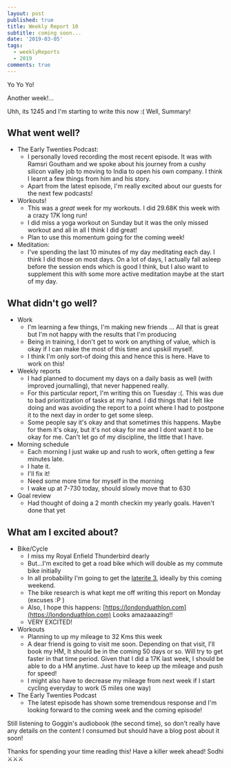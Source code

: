 ```yaml
---
layout: post
published: true
title: Weekly Report 10
subtitle: coming soon...
date: '2019-03-05'
tags:
  - weeklyReports
  - 2019
comments: true
---
```

Yo Yo Yo!

Another week!...

Uhh, its 1245 and I'm starting to write this now :(
Well, Summary!

## What went well?
* The Early Twenties Podcast: 
	* I personally loved recording the most recent episode. It was with Ramsri Goutham and we spoke about his journey from a cushy silicon valley job to moving to India to open his own company. I think I learnt a few things from him and his story.
    * Apart from the latest episode, I'm really excited about our guests for the next few podcasts!
* Workouts!
	* This was a *great* week for my workouts. I did 29.68K this week with a crazy 17K long run!
    * I did miss a yoga workout on Sunday but it was the only missed workout and all in all I think I did great!
    * Plan to use this momentum going for the coming week!
* Meditation:
	* I've spending the last 10 minutes of my day meditating each day. I think I did those on most days. On a lot of days, I actually fall asleep before the session ends which is good I think, but I also want to supplement this with some more active meditation maybe at the start of my day.


## What didn't go well?
* Work
	* I'm learning a few things, I'm making new friends ... All that is great but I'm not happy with the results that I'm producing
    * Being in training, I don't get to work on anything of value, which is okay if I can make the most of this time and upskill myself.
    * I think I'm only sort-of doing this and hence this is here. Have to work on this!
* Weekly reports
	* I had planned to document my days on a daily basis as well (with improved journalling), that never happened really.
    * For this particular report, I'm writing this on Tuesday :(. This was due to bad prioritization of tasks at my hand. I did things that i felt like doing and was avoiding the report to a point where I had to postpone it to the next day in order to get some sleep.
	* Some people say it's okay and that sometimes this happens. Maybe for them it's okay, but it's not okay for me and I dont want it to be okay for me. Can't let go of my discipline, the little that I have.
* Morning schedule
	* Each morning I just wake up and rush to work, often getting a few minutes late.
    * I hate it.
    * I'll fix it!
    * Need some more time for myself in the morning
    * I wake up at 7-730 today, should slowly move that to 630
* Goal review
	* Had thought of doing a 2 month checkin my yearly goals. Haven't done that yet


## What am I excited about?
* Bike/Cycle
	* I miss my Royal Enfield Thunderbird dearly
    * But...I'm excited to get a road bike which will double as my commute bike initially
    * In all probability I'm going to get the [laterite 3](https://www.evanscycles.com/pinnacle-laterite-3-2019-road-bike-EV342346), ideally by this coming weekend.
    * The bike research is what kept me off writing this report on Monday (excuses :P )
    * Also, I hope this happens: [https://londonduathlon.com](https://londonduathlon.com) Looks amazaaazing!!
    * VERY EXCITED!
* Workouts
	* Planning to up my mileage to 32 Kms this week
    * A dear friend is going to visit me soon. Depending on that visit, I'll book my HM, It should be in the coming 50 days or so. Will try to get faster in that time period. Given that I did a 17K last week, I should be able to do a HM anytime. Just have to keep up the mileage and push for speed!
    * I might also have to decrease my mileage from next week if I start cycling everyday to work (5 miles one way)
* The Early Twenties Podcast
	* The latest episode has shown some tremendous response and I'm looking forward to the coming week and the coming episode!


Still listening to Goggin's audiobook (the second time), so don't really have any details on the content I consumed but should have a blog post about it soon!

Thanks for spending your time reading this!
Have a killer week ahead!
Sodhi ⚔️⚔️⚔️
